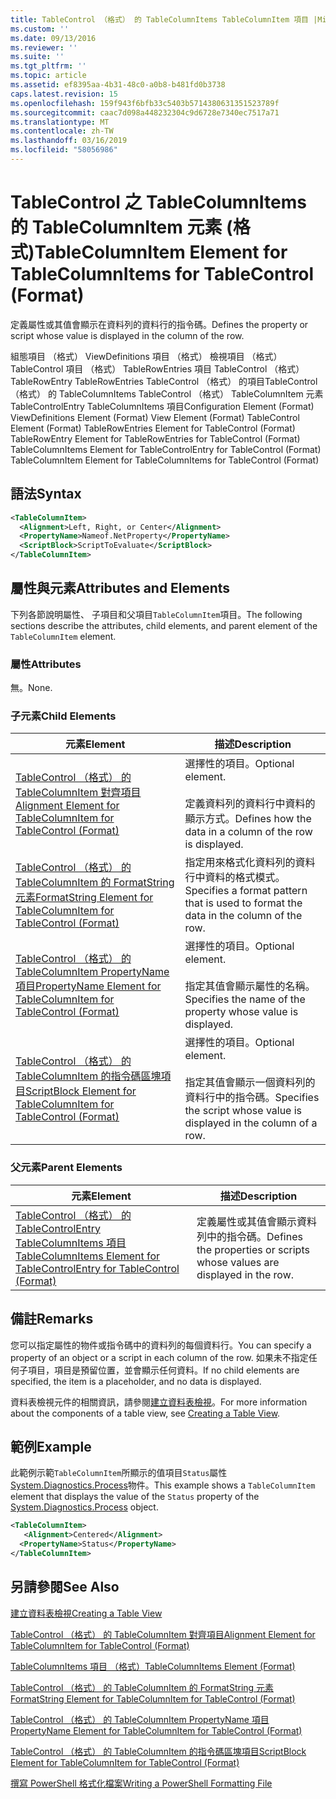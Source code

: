 ```yaml
---
title: TableControl （格式） 的 TableColumnItems TableColumnItem 項目 |Microsoft Docs
ms.custom: ''
ms.date: 09/13/2016
ms.reviewer: ''
ms.suite: ''
ms.tgt_pltfrm: ''
ms.topic: article
ms.assetid: ef8395aa-4b31-48c0-a0b8-b481fd0b3738
caps.latest.revision: 15
ms.openlocfilehash: 159f943f6bfb33c5403b5714380631351523789f
ms.sourcegitcommit: caac7d098a448232304c9d6728e7340ec7517a71
ms.translationtype: MT
ms.contentlocale: zh-TW
ms.lasthandoff: 03/16/2019
ms.locfileid: "58056986"
---
```

# <a name="tablecolumnitem-element-for-tablecolumnitems-for-tablecontrol-format"></a><span data-ttu-id="12c61-102">TableControl 之 TableColumnItems 的 TableColumnItem 元素 (格式)</span><span class="sxs-lookup"><span data-stu-id="12c61-102">TableColumnItem Element for TableColumnItems for TableControl (Format)</span></span>

<span data-ttu-id="12c61-103">定義屬性或其值會顯示在資料列的資料行的指令碼。</span><span class="sxs-lookup"><span data-stu-id="12c61-103">Defines the property or script whose value is displayed in the column of the row.</span></span>

<span data-ttu-id="12c61-104">組態項目 （格式） ViewDefinitions 項目 （格式） 檢視項目 （格式） TableControl 項目 （格式） TableRowEntries 項目 TableControl （格式） TableRowEntry TableRowEntries TableControl （格式） 的項目TableControl （格式） 的 TableColumnItems TableControl （格式） TableColumnItem 元素 TableControlEntry TableColumnItems 項目</span><span class="sxs-lookup"><span data-stu-id="12c61-104">Configuration Element (Format) ViewDefinitions Element (Format) View Element (Format) TableControl Element (Format) TableRowEntries Element for TableControl (Format) TableRowEntry Element for TableRowEntries for TableControl (Format) TableColumnItems Element for TableControlEntry for TableControl (Format) TableColumnItem Element for TableColumnItems for TableControl (Format)</span></span>

## <a name="syntax"></a><span data-ttu-id="12c61-105">語法</span><span class="sxs-lookup"><span data-stu-id="12c61-105">Syntax</span></span>

```xml
<TableColumnItem>
  <Alignment>Left, Right, or Center</Alignment>
  <PropertyName>Nameof.NetProperty</PropertyName>
  <ScriptBlock>ScriptToEvaluate</ScriptBlock>
</TableColumnItem>
```

## <a name="attributes-and-elements"></a><span data-ttu-id="12c61-106">屬性與元素</span><span class="sxs-lookup"><span data-stu-id="12c61-106">Attributes and Elements</span></span>

<span data-ttu-id="12c61-107">下列各節說明屬性、 子項目和父項目`TableColumnItem`項目。</span><span class="sxs-lookup"><span data-stu-id="12c61-107">The following sections describe the attributes, child elements, and parent element of the `TableColumnItem` element.</span></span>

### <a name="attributes"></a><span data-ttu-id="12c61-108">屬性</span><span class="sxs-lookup"><span data-stu-id="12c61-108">Attributes</span></span>

<span data-ttu-id="12c61-109">無。</span><span class="sxs-lookup"><span data-stu-id="12c61-109">None.</span></span>

### <a name="child-elements"></a><span data-ttu-id="12c61-110">子元素</span><span class="sxs-lookup"><span data-stu-id="12c61-110">Child Elements</span></span>

|<span data-ttu-id="12c61-111">元素</span><span class="sxs-lookup"><span data-stu-id="12c61-111">Element</span></span>|<span data-ttu-id="12c61-112">描述</span><span class="sxs-lookup"><span data-stu-id="12c61-112">Description</span></span>|
|-------------|-----------------|
|[<span data-ttu-id="12c61-113">TableControl （格式） 的 TableColumnItem 對齊項目</span><span class="sxs-lookup"><span data-stu-id="12c61-113">Alignment Element for TableColumnItem for TableControl (Format)</span></span>](./alignment-element-for-tablecolumnitem-for-tablecontrol-format.md)|<span data-ttu-id="12c61-114">選擇性的項目。</span><span class="sxs-lookup"><span data-stu-id="12c61-114">Optional element.</span></span><br /><br /> <span data-ttu-id="12c61-115">定義資料列的資料行中資料的顯示方式。</span><span class="sxs-lookup"><span data-stu-id="12c61-115">Defines how the data in a column of the row is displayed.</span></span>|
|[<span data-ttu-id="12c61-116">TableControl （格式） 的 TableColumnItem 的 FormatString 元素</span><span class="sxs-lookup"><span data-stu-id="12c61-116">FormatString Element for TableColumnItem for TableControl (Format)</span></span>](./formatstring-element-for-tablecolumnitem-for-tablecontrol-format.md)|<span data-ttu-id="12c61-117">指定用來格式化資料列的資料行中資料的格式模式。</span><span class="sxs-lookup"><span data-stu-id="12c61-117">Specifies a format pattern that is used to format the data in the column of the row.</span></span>|
|[<span data-ttu-id="12c61-118">TableControl （格式） 的 TableColumnItem PropertyName 項目</span><span class="sxs-lookup"><span data-stu-id="12c61-118">PropertyName Element for TableColumnItem for TableControl (Format)</span></span>](./propertyname-element-for-tablecolumnitem-for-tablecontrol-format.md)|<span data-ttu-id="12c61-119">選擇性的項目。</span><span class="sxs-lookup"><span data-stu-id="12c61-119">Optional element.</span></span><br /><br /> <span data-ttu-id="12c61-120">指定其值會顯示屬性的名稱。</span><span class="sxs-lookup"><span data-stu-id="12c61-120">Specifies the name of the property whose value is displayed.</span></span>|
|[<span data-ttu-id="12c61-121">TableControl （格式） 的 TableColumnItem 的指令碼區塊項目</span><span class="sxs-lookup"><span data-stu-id="12c61-121">ScriptBlock Element for TableColumnItem for TableControl (Format)</span></span>](./scriptblock-element-for-tablecolumnitem-for-tablecontrol-format.md)|<span data-ttu-id="12c61-122">選擇性的項目。</span><span class="sxs-lookup"><span data-stu-id="12c61-122">Optional element.</span></span><br /><br /> <span data-ttu-id="12c61-123">指定其值會顯示一個資料列的資料行中的指令碼。</span><span class="sxs-lookup"><span data-stu-id="12c61-123">Specifies the script whose value is displayed in the column of a row.</span></span>|

### <a name="parent-elements"></a><span data-ttu-id="12c61-124">父元素</span><span class="sxs-lookup"><span data-stu-id="12c61-124">Parent Elements</span></span>

|<span data-ttu-id="12c61-125">元素</span><span class="sxs-lookup"><span data-stu-id="12c61-125">Element</span></span>|<span data-ttu-id="12c61-126">描述</span><span class="sxs-lookup"><span data-stu-id="12c61-126">Description</span></span>|
|-------------|-----------------|
|[<span data-ttu-id="12c61-127">TableControl （格式） 的 TableControlEntry TableColumnItems 項目</span><span class="sxs-lookup"><span data-stu-id="12c61-127">TableColumnItems Element for TableControlEntry for TableControl (Format)</span></span>](./tablecolumnitems-element-for-tablerowentry-for-tablecontrol-format.md)|<span data-ttu-id="12c61-128">定義屬性或其值會顯示資料列中的指令碼。</span><span class="sxs-lookup"><span data-stu-id="12c61-128">Defines the properties or scripts whose values are displayed in the row.</span></span>|

## <a name="remarks"></a><span data-ttu-id="12c61-129">備註</span><span class="sxs-lookup"><span data-stu-id="12c61-129">Remarks</span></span>

<span data-ttu-id="12c61-130">您可以指定屬性的物件或指令碼中的資料列的每個資料行。</span><span class="sxs-lookup"><span data-stu-id="12c61-130">You can specify a property of an object or a script in each column of the row.</span></span> <span data-ttu-id="12c61-131">如果未不指定任何子項目，項目是預留位置，並會顯示任何資料。</span><span class="sxs-lookup"><span data-stu-id="12c61-131">If no child elements are specified, the item is a placeholder, and no data is displayed.</span></span>

<span data-ttu-id="12c61-132">資料表檢視元件的相關資訊，請參閱[建立資料表檢視](./creating-a-table-view.md)。</span><span class="sxs-lookup"><span data-stu-id="12c61-132">For more information about the components of a table view, see [Creating a Table View](./creating-a-table-view.md).</span></span>

## <a name="example"></a><span data-ttu-id="12c61-133">範例</span><span class="sxs-lookup"><span data-stu-id="12c61-133">Example</span></span>

<span data-ttu-id="12c61-134">此範例示範`TableColumnItem`所顯示的值項目`Status`屬性[System.Diagnostics.Process](/dotnet/api/System.Diagnostics.Process)物件。</span><span class="sxs-lookup"><span data-stu-id="12c61-134">This example shows a `TableColumnItem` element that displays the value of the `Status` property of the [System.Diagnostics.Process](/dotnet/api/System.Diagnostics.Process) object.</span></span>

```xml
<TableColumnItem>
   <Alignment>Centered</Alignment>
  <PropertyName>Status</PropertyName>
</TableColumnItem>

```

## <a name="see-also"></a><span data-ttu-id="12c61-135">另請參閱</span><span class="sxs-lookup"><span data-stu-id="12c61-135">See Also</span></span>

[<span data-ttu-id="12c61-136">建立資料表檢視</span><span class="sxs-lookup"><span data-stu-id="12c61-136">Creating a Table View</span></span>](./creating-a-table-view.md)

[<span data-ttu-id="12c61-137">TableControl （格式） 的 TableColumnItem 對齊項目</span><span class="sxs-lookup"><span data-stu-id="12c61-137">Alignment Element for TableColumnItem for TableControl (Format)</span></span>](./alignment-element-for-tablecolumnitem-for-tablecontrol-format.md)

[<span data-ttu-id="12c61-138">TableColumnItems 項目 （格式）</span><span class="sxs-lookup"><span data-stu-id="12c61-138">TableColumnItems Element (Format)</span></span>](./tablecolumnitems-element-for-tablerowentry-for-tablecontrol-format.md)

[<span data-ttu-id="12c61-139">TableControl （格式） 的 TableColumnItem 的 FormatString 元素</span><span class="sxs-lookup"><span data-stu-id="12c61-139">FormatString Element for TableColumnItem for TableControl (Format)</span></span>](./formatstring-element-for-tablecolumnitem-for-tablecontrol-format.md)

[<span data-ttu-id="12c61-140">TableControl （格式） 的 TableColumnItem PropertyName 項目</span><span class="sxs-lookup"><span data-stu-id="12c61-140">PropertyName Element for TableColumnItem for TableControl (Format)</span></span>](./propertyname-element-for-tablecolumnitem-for-tablecontrol-format.md)

[<span data-ttu-id="12c61-141">TableControl （格式） 的 TableColumnItem 的指令碼區塊項目</span><span class="sxs-lookup"><span data-stu-id="12c61-141">ScriptBlock Element for TableColumnItem for TableControl (Format)</span></span>](./scriptblock-element-for-tablecolumnitem-for-tablecontrol-format.md)

[<span data-ttu-id="12c61-142">撰寫 PowerShell 格式化檔案</span><span class="sxs-lookup"><span data-stu-id="12c61-142">Writing a PowerShell Formatting File</span></span>](./writing-a-powershell-formatting-file.md)
